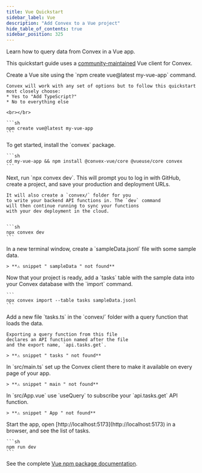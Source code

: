 ```yaml
---
title: Vue Quickstart
sidebar_label: Vue
description: "Add Convex to a Vue project"
hide_table_of_contents: true
sidebar_position: 325
---
```






Learn how to query data from Convex in a Vue app.

This quickstart guide uses a [community-maintained](/client/vue.md) Vue client
for Convex.

<StepByStep>
  <Step title="Create a Vue site">
    Create a Vue site using the `npm create vue@latest my-vue-app` command.

    Convex will work with any set of options but to follow this quickstart most closely choose:
    * Yes to "Add TypeScript?"
    * No to everything else

    <br></br>

    ```sh
    npm create vue@latest my-vue-app
    ```

  </Step>

  <Step title="Install the Convex library">
    To get started, install the `convex` package.

    ```sh
    cd my-vue-app && npm install @convex-vue/core @vueuse/core convex
    ```

  </Step>

  <Step title="Set up a Convex dev deployment">
    Next, run `npx convex dev`. This
    will prompt you to log in with GitHub,
    create a project, and save your production and deployment URLs.

    It will also create a `convex/` folder for you
    to write your backend API functions in. The `dev` command
    will then continue running to sync your functions
    with your dev deployment in the cloud.


    ```sh
    npx convex dev
    ```

  </Step>

  <Step title="Create sample data for your database">
    In a new terminal window, create a `sampleData.jsonl`
    file with some sample data.

    > **⚠ snippet " sampleData " not found**

  </Step>

  <Step title="Add the sample data to your database">
    Now that your project is ready, add a `tasks` table
    with the sample data into your Convex database with
    the `import` command.

    ```
    npx convex import --table tasks sampleData.jsonl
    ```

  </Step>

  <Step title="Expose a database query">
    Add a new file `tasks.ts` in the `convex/` folder
    with a query function that loads the data.

    Exporting a query function from this file
    declares an API function named after the file
    and the export name, `api.tasks.get`.

    > **⚠ snippet " tasks " not found**

  </Step>

  <Step title="Wire up the ConvexProvider">
    In `src/main.ts` set up the Convex client there to make it available on every page of your app.

    > **⚠ snippet " main " not found**

  </Step>

  <Step title="Display the data in your app">
    In `src/App.vue` use `useQuery` to subscribe your `api.tasks.get`
    API function.

    > **⚠ snippet " App " not found**

  </Step>

  <Step title="Start the app">
    Start the app, open [http://localhost:5173](http://localhost:5173) in a browser,
    and see the list of tasks.

    ```sh
    npm run dev
    ```

  </Step>

</StepByStep>

See the complete
[Vue npm package documentation](https://www.npmjs.com/package/@convex-vue/core).

